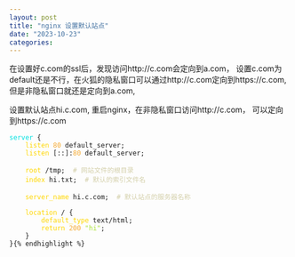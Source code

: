 ```yaml
---
layout: post
title: "nginx 设置默认站点"
date: "2023-10-23"
categories: 
---
```

<p>在设置好c.com的ssl后，发现访问http://c.com会定向到a.com， 设置c.com为default还是不行，在火狐的隐私窗口可以通过http://c.com定向到https://c.com, 但是非隐私窗口就还是定向到a.com,</p>

<p>设置默认站点hi.c.com, 重启nginx，在非隐私窗口访问http://c.com， 可以定向到https://c.com</p>

<pre>
<code><span style="color:#00e0e0">server</span> {
    <span style="color:#ffd700">listen</span> <span style="color:#f5ab35">80</span> default_server;
    <span style="color:#ffd700">listen</span> [::]:<span style="color:#f5ab35">80</span> default_server;

    <span style="color:#ffd700">root</span> /tmp;  <span style="color:#d4d0ab"># 网站文件的根目录</span>
    <span style="color:#ffd700">index</span> hi.txt;  <span style="color:#d4d0ab"># 默认的索引文件名</span>

    <span style="color:#ffd700">server_name</span> hi.c.com;  <span style="color:#d4d0ab"># 默认站点的服务器名称</span>

    <span style="color:#ffd700">location</span> / {
        <span style="color:#ffd700">default_type</span> text/html;
        <span style="color:#ffd700">return</span> <span style="color:#f5ab35">200</span> <span style="color:#abe338">&quot;hi&quot;</span>;
    }
}{% endhighlight %}

